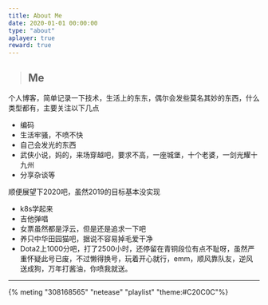 ```yaml
---
title: About Me
date: 2020-01-01 00:00:00
type: "about"
aplayer: true
reward: true
---
```


> ## Me
个人博客，简单记录一下技术，生活上的东东，偶尔会发些莫名其妙的东西，什么类型都有，主要关注以下几点

- 编码
- 生活牢骚，不喷不快
- 自己会发光的东西
- 武侠小说，妈的，来场穿越吧，要求不高，一座城堡，十个老婆，一剑光耀十九州
- 分享杂谈等

顺便展望下2020吧，虽然2019的目标基本没实现

- k8s学起来
- 吉他弹唱
- 女票虽然都是浮云，但是还是追求一下吧
- 养只中华田园猫吧，据说不容易掉毛爱干净
- Dota2上1000分吧，打了2500小时，还停留在青铜段位有点不耻呀，虽然严重怀疑此号已废，不过懒得换号，玩着开心就行，emm，顺风靠队友，逆风送成狗，万年打酱油，你喷我就送。

---

{% meting "308168565" "netease" "playlist" "theme:#C20C0C"%}
